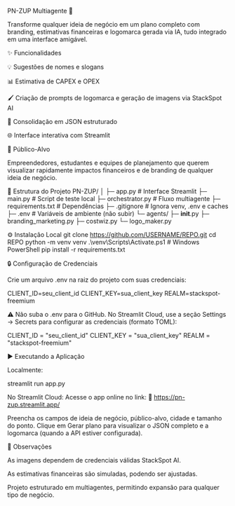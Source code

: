 PN-ZUP Multiagente 🚀

Transforme qualquer ideia de negócio em um plano completo com branding, estimativas financeiras e logomarca gerada via IA, tudo integrado em uma interface amigável.

✨ Funcionalidades

💡 Sugestões de nomes e slogans

📊 Estimativa de CAPEX e OPEX

🖌️ Criação de prompts de logomarca e geração de imagens via StackSpot AI

📑 Consolidação em JSON estruturado

🌐 Interface interativa com Streamlit

🎯 Público-Alvo

Empreendedores, estudantes e equipes de planejamento que querem visualizar rapidamente impactos financeiros e de branding de qualquer ideia de negócio.

📂 Estrutura do Projeto
PN-ZUP/
│
├─ app.py                 # Interface Streamlit
├─ main.py                # Script de teste local
├─ orchestrator.py       # Fluxo multiagente
├─ requirements.txt      # Dependências
├─ .gitignore            # Ignora venv, .env e caches
├─ .env                  # Variáveis de ambiente (não subir)
└─ agents/
    ├─ __init__.py
    ├─ branding_marketing.py
    ├─ costwiz.py
    └─ logo_maker.py

⚙️ Instalação Local
git clone https://github.com/USERNAME/REPO.git
cd REPO
python -m venv venv
.\venv\Scripts\Activate.ps1   # Windows PowerShell
pip install -r requirements.txt

🔒 Configuração de Credenciais

Crie um arquivo .env na raiz do projeto com suas credenciais:

CLIENT_ID=seu_client_id
CLIENT_KEY=sua_client_key
REALM=stackspot-freemium


⚠️ Não suba o .env para o GitHub.
No Streamlit Cloud, use a seção Settings → Secrets para configurar as credenciais (formato TOML):

CLIENT_ID = "seu_client_id"
CLIENT_KEY = "sua_client_key"
REALM = "stackspot-freemium"

▶️ Executando a Aplicação

Localmente:

streamlit run app.py


No Streamlit Cloud:
Acesse o app online no link:
🔗 https://pn-zup.streamlit.app/

Preencha os campos de ideia de negócio, público-alvo, cidade e tamanho do ponto.
Clique em Gerar plano para visualizar o JSON completo e a logomarca (quando a API estiver configurada).

📝 Observações

As imagens dependem de credenciais válidas StackSpot AI.

As estimativas financeiras são simuladas, podendo ser ajustadas.

Projeto estruturado em multiagentes, permitindo expansão para qualquer tipo de negócio.
